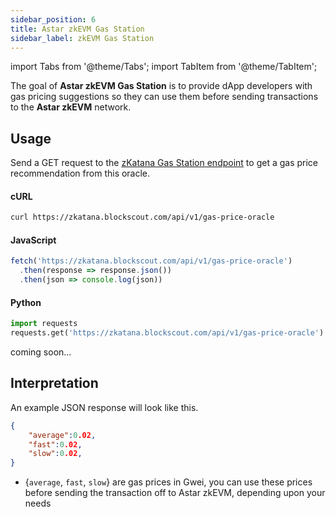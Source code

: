 ```yaml
---
sidebar_position: 6
title: Astar zkEVM Gas Station
sidebar_label: zkEVM Gas Station
---
```


import Tabs from '@theme/Tabs';
import TabItem from '@theme/TabItem';

The goal of **Astar zkEVM Gas Station** is to provide dApp developers with gas pricing suggestions so they can use them before sending transactions to the **Astar zkEVM** network.

## Usage

<Tabs>
<TabItem value="testnet" label="zKatana testnet" default>

Send a GET request to the [zKatana Gas Station endpoint](https://zkatana.blockscout.com/api/v1/gas-price-oracle) to get a gas price recommendation from this oracle.

#### cURL

```bash
curl https://zkatana.blockscout.com/api/v1/gas-price-oracle
```

#### JavaScript

```javascript
fetch('https://zkatana.blockscout.com/api/v1/gas-price-oracle')
  .then(response => response.json())
  .then(json => console.log(json))
```

#### Python

```python
import requests
requests.get('https://zkatana.blockscout.com/api/v1/gas-price-oracle').json()
```

</TabItem>
<TabItem value="Mainnet" label="Astar zkEVM">
coming soon...
</TabItem>

</Tabs>

## Interpretation

An example JSON response will look like this.

```json
{
    "average":0.02,
    "fast":0.02,
    "slow":0.02,
}
```

- {`average`, `fast`, `slow`} are gas prices in Gwei, you can use these prices before sending the transaction off to Astar zkEVM, depending upon your needs